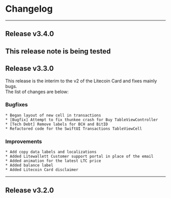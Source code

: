 #  Changelog

---
## Release v3.4.0

This release note is being tested
----
## Release v3.3.0

This release is the interim to the v2 of the Litecoin Card and fixes mainly bugs.  
The list of changes are below:
 
 ### Bugfixes
    * Began layout of new cell in transactions 
    * [Bugfix] Attempt to fix thunkee crash for Buy TableViewController
    * [Tech Debt] Remove labels for BCH and BitID
    * Refactored code for the SwiftUI Transactions TableViewCell 
    
### Improvements
    * Add copy data labels and localizations
    * Added Litewallett Customer support portal in place of the email
    * Added animation for the latest LTC price
    * Added balance label
	* Added Litecoin Card disclaimer
----
## Release v3.2.0
